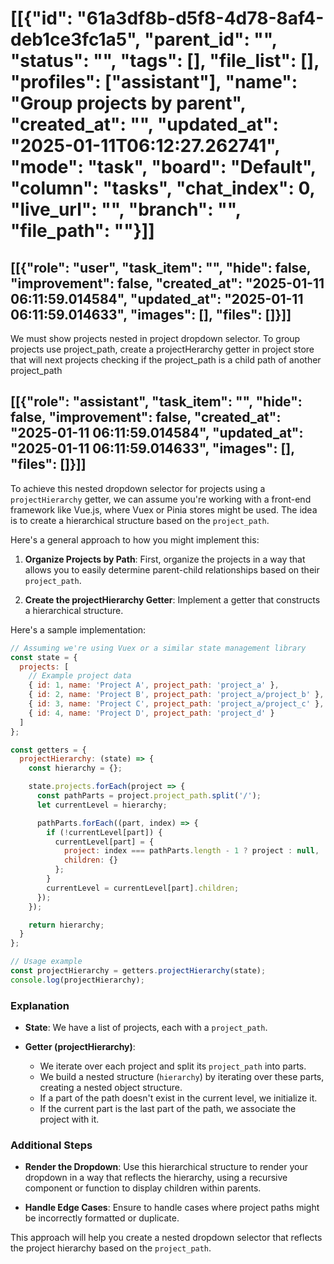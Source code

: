 # [[{"id": "61a3df8b-d5f8-4d78-8af4-deb1ce3fc1a5", "parent_id": "", "status": "", "tags": [], "file_list": [], "profiles": ["assistant"], "name": "Group projects by parent", "created_at": "", "updated_at": "2025-01-11T06:12:27.262741", "mode": "task", "board": "Default", "column": "tasks", "chat_index": 0, "live_url": "", "branch": "", "file_path": ""}]]
## [[{"role": "user", "task_item": "", "hide": false, "improvement": false, "created_at": "2025-01-11 06:11:59.014584", "updated_at": "2025-01-11 06:11:59.014633", "images": [], "files": []}]]
We must show projects nested in project dropdown selector. To group projects use project_path, create a projectHerarchy getter in project store that will next projects checking if the project_path is a child path of another project_path


## [[{"role": "assistant", "task_item": "", "hide": false, "improvement": false, "created_at": "2025-01-11 06:11:59.014584", "updated_at": "2025-01-11 06:11:59.014633", "images": [], "files": []}]]
To achieve this nested dropdown selector for projects using a `projectHierarchy` getter, we can assume you're working with a front-end framework like Vue.js, where Vuex or Pinia stores might be used. The idea is to create a hierarchical structure based on the `project_path`.

Here's a general approach to how you might implement this:

1. **Organize Projects by Path**: First, organize the projects in a way that allows you to easily determine parent-child relationships based on their `project_path`.

2. **Create the projectHierarchy Getter**: Implement a getter that constructs a hierarchical structure.

Here's a sample implementation:

```javascript
// Assuming we're using Vuex or a similar state management library
const state = {
  projects: [
    // Example project data
    { id: 1, name: 'Project A', project_path: 'project_a' },
    { id: 2, name: 'Project B', project_path: 'project_a/project_b' },
    { id: 3, name: 'Project C', project_path: 'project_a/project_c' },
    { id: 4, name: 'Project D', project_path: 'project_d' }
  ]
};

const getters = {
  projectHierarchy: (state) => {
    const hierarchy = {};

    state.projects.forEach(project => {
      const pathParts = project.project_path.split('/');
      let currentLevel = hierarchy;

      pathParts.forEach((part, index) => {
        if (!currentLevel[part]) {
          currentLevel[part] = {
            project: index === pathParts.length - 1 ? project : null,
            children: {}
          };
        }
        currentLevel = currentLevel[part].children;
      });
    });

    return hierarchy;
  }
};

// Usage example
const projectHierarchy = getters.projectHierarchy(state);
console.log(projectHierarchy);
```

### Explanation

- **State**: We have a list of projects, each with a `project_path`.
  
- **Getter (projectHierarchy)**: 
  - We iterate over each project and split its `project_path` into parts.
  - We build a nested structure (`hierarchy`) by iterating over these parts, creating a nested object structure.
  - If a part of the path doesn't exist in the current level, we initialize it.
  - If the current part is the last part of the path, we associate the project with it.

### Additional Steps

- **Render the Dropdown**: Use this hierarchical structure to render your dropdown in a way that reflects the hierarchy, using a recursive component or function to display children within parents.

- **Handle Edge Cases**: Ensure to handle cases where project paths might be incorrectly formatted or duplicate.

This approach will help you create a nested dropdown selector that reflects the project hierarchy based on the `project_path`.